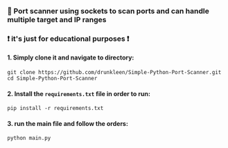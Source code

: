 ### :triangular_flag_on_post: Port scanner using sockets to scan ports and can handle multiple target and IP ranges

### :exclamation: it's just for educational purposes :exclamation:

#### 1. Simply clone it and navigate to directory:
```
git clone https://github.com/drunkleen/Simple-Python-Port-Scanner.git
cd Simple-Python-Port-Scanner
```
#### 2. Install the ```requirements.txt``` file in order to run:
```
pip install -r requirements.txt
```
#### 3. run the main file and follow the orders:
```
python main.py
```



